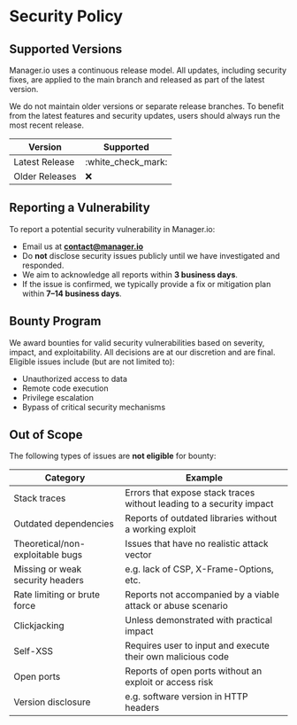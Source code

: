 # Security Policy

## Supported Versions

Manager.io uses a continuous release model. All updates, including security fixes, are applied to the main branch and released as part of the latest version.

We do not maintain older versions or separate release branches. To benefit from the latest features and security updates, users should always run the most recent release.

| Version        | Supported            |
| -------------- | -------------------- |
| Latest Release | :white\_check\_mark: |
| Older Releases | :x:                  |

## Reporting a Vulnerability

To report a potential security vulnerability in Manager.io:

* Email us at **[contact@manager.io](mailto:contact@manager.io)**
* Do **not** disclose security issues publicly until we have investigated and responded.
* We aim to acknowledge all reports within **3 business days**.
* If the issue is confirmed, we typically provide a fix or mitigation plan within **7–14 business days**.

## Bounty Program

We award bounties for valid security vulnerabilities based on severity, impact, and exploitability. All decisions are at our discretion and are final. Eligible issues include (but are not limited to):

* Unauthorized access to data
* Remote code execution
* Privilege escalation
* Bypass of critical security mechanisms

## Out of Scope

The following types of issues are **not eligible** for bounty:

| Category                         | Example                                                              |
| -------------------------------- | -------------------------------------------------------------------- |
| Stack traces                     | Errors that expose stack traces without leading to a security impact |
| Outdated dependencies            | Reports of outdated libraries without a working exploit              |
| Theoretical/non-exploitable bugs | Issues that have no realistic attack vector                          |
| Missing or weak security headers | e.g. lack of CSP, X-Frame-Options, etc.                              |
| Rate limiting or brute force     | Reports not accompanied by a viable attack or abuse scenario         |
| Clickjacking                     | Unless demonstrated with practical impact                            |
| Self-XSS                         | Requires user to input and execute their own malicious code          |
| Open ports                       | Reports of open ports without an exploit or access risk              |
| Version disclosure               | e.g. software version in HTTP headers                                |

